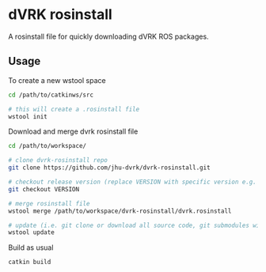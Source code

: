 dVRK rosinstall
================

A rosinstall file for quickly downloading dVRK ROS packages.

## Usage

To create a new wstool space

```bash
cd /path/to/catkinws/src

# this will create a .rosinstall file 
wstool init  
```

Download and merge dvrk rosinstall file

```bash
cd /path/to/workspace/

# clone dvrk-rosinstall repo 
git clone https://github.com/jhu-dvrk/dvrk-rosinstall.git 

# checkout release version (replace VERSION with specific version e.g. 1.2.0)
git checkout VERSION

# merge rosinstall file
wstool merge /path/to/workspace/dvrk-rosinstall/dvrk.rosinstall

# update (i.e. git clone or download all source code, git submodules will be downloaded automatically)
wstool update 
```

Build as usual 
```bash
catkin build 
```

